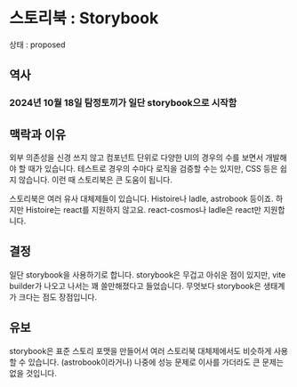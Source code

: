 # 스토리북 : Storybook

상태 : proposed

## 역사

### 2024년 10월 18일 탐정토끼가 일단 storybook으로 시작함

## 맥락과 이유

외부 의존성을 신경 쓰지 않고 컴포넌트 단위로 다양한 UI의 경우의 수를 보면서 개발해야 할 때가 있습니다. 테스트로 경우의 수마다 로직을 검증할 수는 있지만, CSS 등은 쉽지 않습니다. 이런 때 스토리북은 큰 도움이 됩니다.

스토리북은 여러 유사 대체제들이 있습니다. Histoire나 ladle, astrobook 등이죠. 하지만 Histoire는 react를 지원하지 않고요. react-cosmos나 ladle은 react만 지원합니다.

## 결정

일단 storybook을 사용하기로 합니다. storybook은 무겁고 아쉬운 점이 있지만, vite builder가 나오고 나서는 꽤 쓸만해졌다고 들었습니다. 무엇보다 storybook은 생태계가 크다는 점도 장점입니다.

## 유보

storybook은 표준 스토리 포맷을 만들어서 여러 스토리북 대체제에서도 비슷하게 사용할 수 있습니다. (astrobook이라거나) 나중에 성능 문제로 이사를 가더라도 큰 문제는 없을 것입니다.